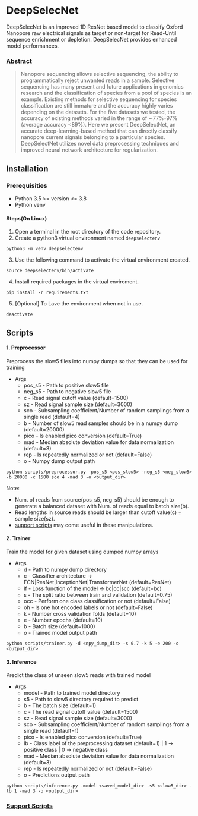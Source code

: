# DeepSelecNet
DeepSelecNet is an improved 1D ResNet based model to classify Oxford Nanopore raw electrical signals as target or non-target for Read-Until sequence enrichment or depletion. DeepSelecNet provides enhanced model performances.

### Abstract

> Nanopore sequencing allows selective sequencing, the ability to programmatically reject unwanted reads in a sample. Selective sequencing has many present and future applications in genomics research and the classification of species from a pool of species is an example. Existing methods for selective sequencing for species classification are still immature and the accuracy highly varies depending on the datasets. For the five datasets we tested, the accuracy of existing methods varied in the range of ∼77%-97% (average accuracy <89%). Here we present DeepSelectNet, an accurate deep-learning-based method that can directly classify nanopore current signals belonging to a particular species. DeepSelectNet utilizes novel data preprocessing techniques and improved neural network architecture for regularization. 

## Installation

### Prerequisities
* Python 3.5 >= version <= 3.8
* Python venv

#### Steps(On Linux)
1) Open a terminal in the root directory of the code repository.
2) Create a python3 virtual environment named `deepselectenv`

```
python3 -m venv deepselectenv
```

3) Use the following command to activate the virtual environment created.

```
source deepselectenv/bin/activate
```

4) Install required packages in the virtual enviroment. 

```
pip install -r requirements.txt
```

5) [Optional] To Lave the environment when not in use.

```
deactivate
```

## Scripts

#### 1. Preprocessor
Preprocess the slow5 files into numpy dumps so that they can be used for training
- Args
  * pos_s5   - Path to positive slow5 file
  * neg_s5   - Path to negative slow5 file
  * c    - Read signal cutoff value (default=1500)
  * sz   - Read signal sample size (default=3000)
  * sco  - Subsampling coefficient/Number of random samplings from a single read (default=4)
  * b    - Number of slow5 read samples should be in a numpy dump (default=20000)
  * pico - Is enabled pico conversion (default=True)
  * mad  - Median absolute deviation value for data normalization (default=3)
  * rep  - Is repeatedly normalized or not (default=False)
  * o    - Numpy dump output path
```
python scripts/preprocessor.py -pos_s5 <pos_slow5> -neg_s5 <neg_slow5> -b 20000 -c 1500 sco 4 -mad 3 -o <output_dir>
```
Note:
- Num. of reads from source(pos_s5, neg_s5) should be enough to generate a balanced dataset with Num. of reads equal to batch size(b).
- Read lengths in source reads should be larger than cutoff value(c) + sample size(sz).
- [support scripts](support) may come useful in these manipulations.

#### 2. Trainer
Train the model for given dataset using dumped numpy arrays
- Args
  * d   - Path to numpy dump directory
  * c   - Classifier architecture -> FCN|ResNet|InceptionNet|TransformerNet (default=ResNet)
  * lf  - Loss function of the model -> bc|cc|scc (default=bc)
  * s   - The split ratio between train and validation (default=0.75)
  * occ - Perform one class classification or not (default=False)
  * oh  - Is one hot encoded labels or not (default=False)
  * k   - Number cross validation folds (default=10)
  * e   - Number epochs (default=10)
  * b   - Batch size (default=1000)
  * o   - Trained model output path
```
python scripts/trainer.py -d <npy_dump_dir> -s 0.7 -k 5 -e 200 -o <output_dir>
```

#### 3. Inference
Predict the class of unseen slow5 reads with trained model
- Args
  * model - Path to trained model directory
  * s5    - Path to slow5 directory required to predict
  * b     - The batch size (default=1)
  * c     - The read signal cutoff value (default=1500)
  * sz    - Read signal sample size (default=3000)
  * sco   - Subsampling coefficient/Number of random samplings from a single read (default=1)
  * pico  - Is enabled pico conversion (default=True)
  * lb    - Class label of the preprocessing dataset (default=1) | 1 -> positive class | 0 -> negative class
  * mad   - Median absolute deviation value for data normalization (default=3)
  * rep   - Is repeatedly normalized or not (default=False)
  * o     - Predictions output path
```
python scripts/inference.py -model <saved_model_dir> -s5 <slow5_dir> -lb 1 -mad 3 -o <output_dir>
```

### [Support Scripts](support)
